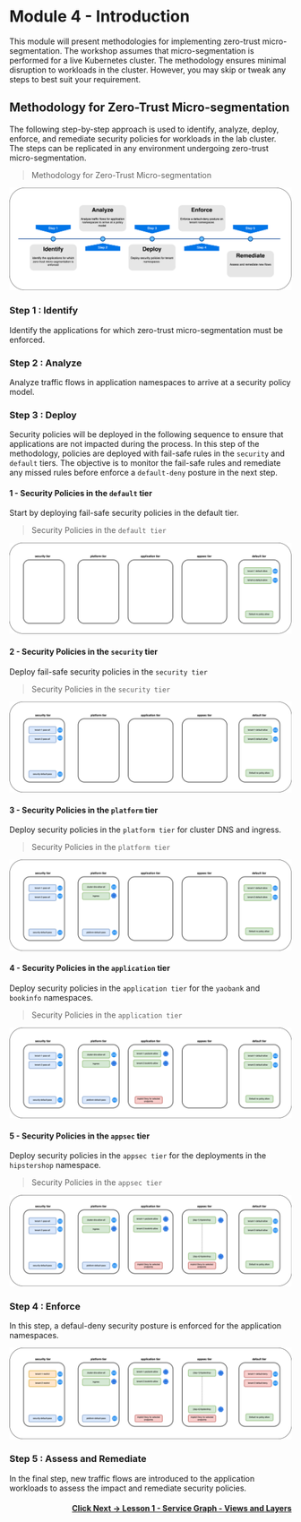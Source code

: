 # Module 4 - Introduction

This module will present methodologies for implementing zero-trust micro-segmentation. The workshop assumes that micro-segmentation is performed for a live Kubernetes cluster. The methodology ensures minimal disruption to workloads in the cluster. However, you may skip or tweak any steps to best suit your requirement. 

## Methodology for Zero-Trust Micro-segmentation

The following step-by-step approach is used to identify, analyze, deploy, enforce, and remediate security policies for workloads in the lab cluster. The steps can be replicated in any environment undergoing zero-trust micro-segmentation. 

> Methodology for Zero-Trust Micro-segmentation

![methodology](images/methodology.png)

### Step 1 : Identify 

Identify the applications for which zero-trust micro-segmentation must be enforced. 

### Step 2 : Analyze 

Analyze traffic flows in application namespaces to arrive at a security policy model. 

### Step 3 : Deploy

Security policies will be deployed in the following sequence to ensure that applications are not impacted during the process. In this step of the methodology, policies are deployed with fail-safe rules in the `security` and `default` tiers. The objective is to monitor the fail-safe rules and remediate any missed rules before enforce a `default-deny` posture in the next step. 

#### 1 - Security Policies in the `default` tier

Start by deploying fail-safe security policies in the default tier. 

> Security Policies in the `default tier`

![step1](images/step1.png)

#### 2 - Security Policies in the `security` tier

Deploy fail-safe security policies in the `security tier`

> Security Policies in the `security tier`

![step2](images/step2.png)

#### 3 - Security Policies in the `platform` tier

Deploy security policies in the `platform tier` for cluster DNS and ingress.

> Security Policies in the `platform tier`

![step3](images/step3.png)

#### 4 - Security Policies in the `application` tier

Deploy security policies in the `application tier` for the `yaobank` and `bookinfo` namespaces. 

> Security Policies in the `application tier`

![step4](images/step4.png)

#### 5 - Security Policies in the `appsec` tier

Deploy security policies in the `appsec tier` for the deployments in the `hipstershop` namespace.

> Security Policies in the `appsec tier`

![step2](images/step5.png)

### Step 4 : Enforce

In this step, a defaul-deny security posture is enforced for the application namespaces. 

![step6](images/step6.png)

### Step 5 : Assess and Remediate

In the final step, new traffic flows are introduced to the application workloads to assess the impact and remediate security policies. 




#### <div align="right">  [Click Next -> Lesson 1 - Service Graph - Views and Layers](https://github.com/tigera-cs/quickstart-self-service/blob/main/modules/views-and-layers-sg.md) </div>

